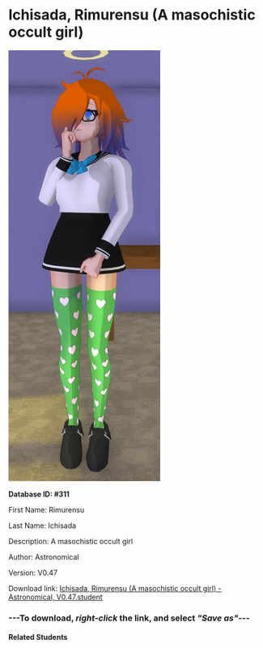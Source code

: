 # Ichisada, Rimurensu (A masochistic occult girl)

<img src="Files/Ichisada, Rimurensu (A masochistic occult girl).png" title="Ichisada, Rimurensu (A masochistic occult girl) - Astronomical, V0.47">

**Database ID: #311**

First Name: Rimurensu

Last Name: Ichisada

Description: A masochistic occult girl

Author: Astronomical

Version: V0.47

Download link: <a href="https://raw.githubusercontent.com/Arbiter1223/Daigaku-Gurashi-Custom-Students/master/Students/Files/Ichisada%2C%20Rimurensu%20(A%20masochistic%20occult%20girl)%20-%20Astronomical%2C%20V0.47.student">Ichisada, Rimurensu (A masochistic occult girl) - Astronomical, V0.47.student</a>

### ---**To download, _right-click_ the link, and select _"Save as"_**---

#### Related Students

